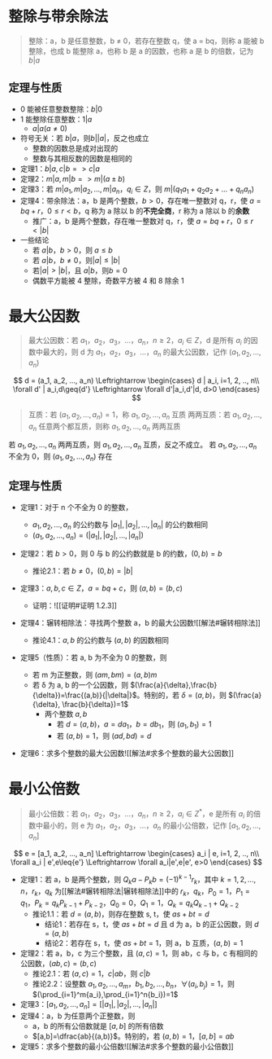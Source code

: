 # 整除与带余除法

> 整除：a，b 是任意整数，b ≠ 0，若存在整数 q，使 a = bq，则称 a 能被 b 整除，也成 b 能整除 a，也称 b 是 a 的因数，也称 a 是 b 的倍数，记为 $b|a$ 

## 定理与性质
- 0 能被任意整数整除：$b|0$
- 1 能整除任意整数：$1|a$
	- $a|a (a\not={0})$
- 符号无关：若 $b|a$，则$b||a|$，反之也成立
	- 整数的因数总是成对出现的
	- 整数与其相反数的因数是相同的
- 定理1：$b|a, c|b => c|a$
- 定理2：$m|a, m|b => m|(a\pm{b})$
- 定理3：若 $m|a_1, m|a_2, ..., m|a_n$，$q_i\in{Z}$，则 $m|(q_1a_1+q_2a_2+...+q_na_n)$
- 定理4：带余除法：a，b 是两个整数，$b>0$，存在唯一整数对 q，r，使 $a=bq + r$，$0\leq{r}<b$，q 称为 a 除以 b 的**不完全商**，r 称为 a 除以 b 的**余数**
	- 推广：a，b 是两个整数，存在唯一整数对 q，r，使 $a=bq + r$，$0\leq{r}<|b|$
- 一些结论
	- 若 $a|b$，$b>0$，则 $a\leq b$
	- 若 $a|b$，$b\not= 0$，则$|a|\leq |b|$
	- 若$|a|>|b|$，且 $a|b$，则$b=0$
	- 偶数平方能被 4 整除，奇数平方被 4 和 8 除余 1

# 最大公因数

> 最大公因数：若 $a_1$，$a_2$，$a_3$，...，$a_n$，$n\geq{2}$，$a_i\in{Z}$，d 是所有 $a_i$ 的因数中最大的，则 d 为 $a_1$，$a_2$，$a_3$，...，$a_n$ 的最大公因数，记作 $(a_1, a_2, ..., a_n)$

$$
d = (a_1, a_2, ..., a_n) \Leftrightarrow
\begin{cases}
d | a_i, i=1, 2, .., n\\
\forall d' | a_i,d\geq{d'} \Leftrightarrow \forall d'|a_i,d'|d, d>0
\end{cases}
$$

> 互质：若 $(a_1, a_2, ..., a_n) = 1$，称 $a_1, a_2, ..., a_n$ 互质
> 两两互质：若 $a_1, a_2, ..., a_n$ 任意两个都互质，则称 $a_1, a_2, ..., a_n$ 两两互质

若 $a_1, a_2, ..., a_n$ 两两互质，则 $a_1, a_2, ..., a_n$ 互质，反之不成立。
若 $a_1, a_2, ..., a_n$ 不全为 0，则 $(a_1, a_2, ..., a_n)$ 存在

## 定理与性质

- 定理1：对于 n 个不全为 0 的整数，
	- $a_1, a_2, ..., a_n$ 的公约数与 $|a_1|, |a_2|, ..., |a_n|$ 的公约数相同
	- $(a_1, a_2, ..., a_n) = (|a_1|, |a_2|, ..., |a_n|)$ 
- 定理2：若 $b>0$，则 0 与 b 的公约数就是 b 的约数，$(0, b) = b$
	- 推论2.1：若 $b\not={0}$，$(0, b) = |b|$
- 定理3：$a, b, c \in{Z}$，$a=bq+c$，则 $(a,b)=(b,c)$
	- 证明：![[证明#证明 1.2.3]]
- 定理4：辗转相除法：寻找两个整数 a，b 的最大公因数![[解法#辗转相除法]]
	- 推论4.1：$a, b$ 的公约数与 $(a,b)$ 的因数相同
- 定理5（性质）：若 a, b 为不全为 0 的整数，则
	- 若 m 为正整数，则 $(am, bm)=(a, b)m$
	- 若 δ 为 a, b 的一个公因数，则 $(\frac{a}{\delta},\frac{b}{\delta})=\frac{(a,b)}{|\delta|}$。特别的，若 $\delta=(a,b)$，则 $(\frac{a}{\delta}, \frac{b}{\delta})=1$
		- 两个整数 $a, b$
			- 若 $d = (a, b)$，$a=da_1$，$b=db_1$，则 $(a_1, b_1)=1$
			- 若 $(a,b)=1$，则 $(ad, bd)=d$

- 定理6：求多个整数的最大公因数![[解法#求多个整数的最大公因数]]

# 最小公倍数

> 最小公倍数：若 $a_1$，$a_2$，$a_3$，...，$a_n$，$n\geq{2}$，$a_i\in{Z^*}$，e 是所有 $a_i$ 的倍数中最小的，则 e 为 $a_1$，$a_2$，$a_3$，...，$a_n$ 的最小公倍数，记作 $[a_1, a_2, ..., a_n]$

$$
e = [a_1, a_2, ..., a_n] \Leftrightarrow
\begin{cases}
a_i | e, i=1, 2, .., n\\
\forall a_i | e',e\leq{e'} \Leftrightarrow \forall a_i|e',e|e', e>0
\end{cases}
$$
- 定理1：若 a，b 是两个整数，则 $Q_ka-P_kb=(-1)^{k-1}r_k$，其中 $k=1,2,...,n$，$r_k$，$q_k$ 为[[解法#辗转相除法|辗转相除法]]中的 $r_k$，$q_k$，$P_0=1$，$P_1=q_1$，$P_k=q_kP_{k-1}+P_{k-2}$，$Q_0=0$，$Q_1=1$，$Q_k=q_kQ_{k-1}+Q_{k-2}$
	- 推论1.1：若 $d=(a,b)$，则存在整数 s, t，使 $as+bt=d$
		- 结论1：若存在 s，t，使 $as+bt=d$ 且 d 为 a，b 的正公因数，则 $d=(a,b)$
		- 结论2：若存在 s，t，使 $as+bt=1$，则 a，b 互质，$(a,b)=1$
- 定理2：若 a，b，c 为三个整数，且 $(a, c)=1$，则 ab，c 与 b，c 有相同的公因数，$(ab,c)=(b,c)$
	- 推论2.1：若 $(a,c)=1$，$c|ab$，则 $c|b$
	- 推论2.2：设整数 $a_1,a_2,...,a_m$，$b_1,b_2,...,b_n$，$\forall (a_i, b_j)=1$，则 $(\prod_{i=1}^m{a_i},\prod_{i=1}^n{b_i})=1$
- 定理3：$[a_1, a_2, ..., a_n] = [|a_1|, |a_2|, ..., |a_n|]$ 
- 定理4：a，b 为任意两个正整数，则
	- a，b 的所有公倍数就是 $[a,b]$ 的所有倍数
	- $[a,b]=\dfrac{ab}{(a,b)}$。特别的，若 $(a,b)=1$，$[a,b]=ab$
- 定理5：求多个整数的最小公倍数![[解法#求多个整数的最小公倍数]]